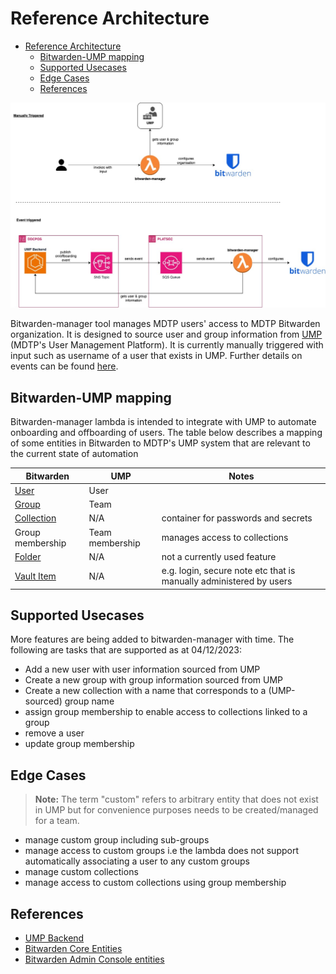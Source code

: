 # Reference Architecture

<!--lint disable no-missing-blank-lines definition-case-->

<!--toc:start-->

- [Reference Architecture](#reference-architecture)
  - [Bitwarden-UMP mapping](#bitwarden-ump-mapping)
  - [Supported Usecases](#supported-usecases)
  - [Edge Cases](#edge-cases)
  - [References](#references)

<!--toc:end-->

<!--lint enable no-missing-blank-lines definition-case-->

![reference-architecture](./bitwarden-ump.jpg)

Bitwarden-manager tool manages MDTP users' access to MDTP Bitwarden organization. It is designed to 
source user and group information from [UMP][1] (MDTP's User Management Platform). It is currently manually 
triggered with input such as username of a user that exists in UMP. Further details on events can be 
found [here](../README.md).

## Bitwarden-UMP mapping

Bitwarden-manager lambda is intended to integrate with UMP to automate onboarding and offboarding of users. 
The table below describes a mapping of some entities in Bitwarden to MDTP's UMP system that are relevant 
to the current state of automation

| Bitwarden        | UMP             | Notes                               |
|------------      |------           | -----                               |
| [User][2]        | User            |                                     |
| [Group][3]       | Team            |                                     |
| [Collection][2]  | N/A             | container for passwords and secrets |
| Group membership | Team membership | manages access to collections       |
| [Folder][2]      | N/A             | not a currently used feature        |
| [Vault Item][4]  | N/A             | e.g. login, secure note etc that is manually administered by users |

## Supported Usecases

More features are being added to bitwarden-manager with time. The following are tasks that are supported as 
at 04/12/2023:

- Add a new user with user information sourced from UMP
- Create a new group with group information sourced from UMP
- Create a new collection with a name that corresponds to a (UMP-sourced) group name
- assign group membership to enable access to collections linked to a group
- remove a user
- update group membership

## Edge Cases

> **Note:** The term "custom" refers to arbitrary entity that does not exist in UMP but for convenience purposes needs 
>       to be created/managed for a team.

- manage custom group including sub-groups
- manage access to custom groups i.e the lambda does not support automatically associating a user to any custom groups
- manage custom collections
- manage access to custom collections using group membership

## References

- [UMP Backend][1]
- [Bitwarden Core Entities][2]
- [Bitwarden Admin Console entities][3]

<!--reference-links:start-->

[1]: <https://github.com/hmrc/user_management_backend/tree/main/user_management_backend> "UMP Backend"

[2]: <https://github.com/bitwarden/server/tree/master/src/Core/Entities> "Bitwarden Core Entities"

[3]: <https://github.com/bitwarden/server/tree/master/src/Core/AdminConsole/Entities> "Bitwarden Admin Console entities"

[4]: <https://github.com/bitwarden/server/blob/master/src/Core/Vault/Entities/Cipher.cs> "Cipher"

<!--reference-links:end-->
